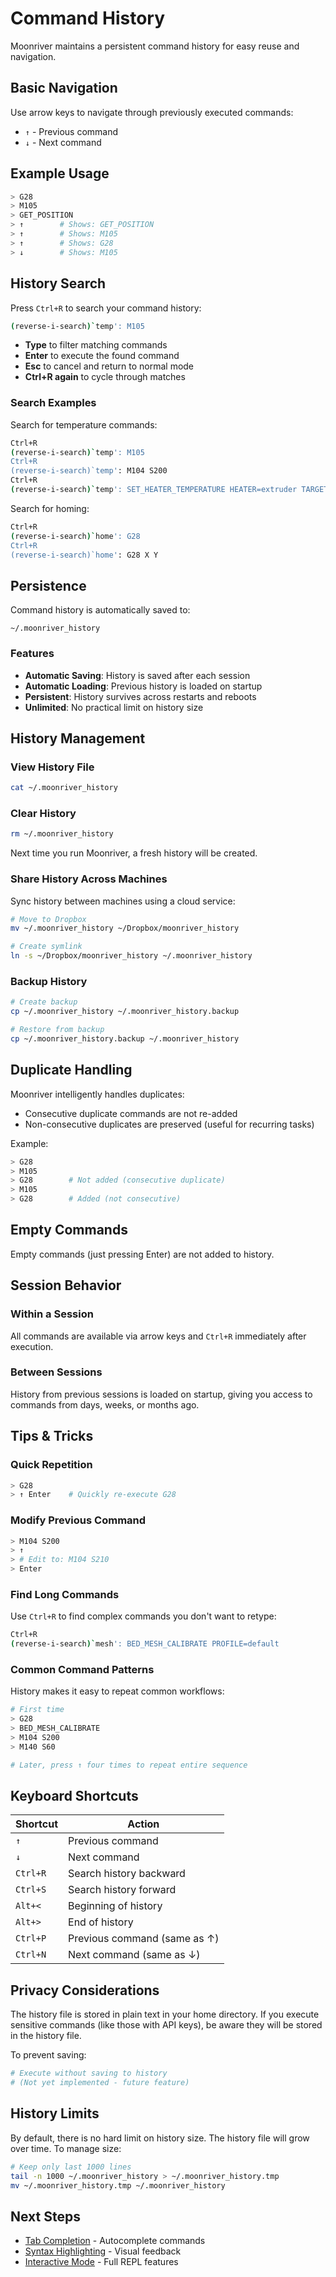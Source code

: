 # Command History

Moonriver maintains a persistent command history for easy reuse and navigation.

## Basic Navigation

Use arrow keys to navigate through previously executed commands:

- `↑` - Previous command
- `↓` - Next command

## Example Usage

```bash
> G28
> M105
> GET_POSITION
> ↑        # Shows: GET_POSITION
> ↑        # Shows: M105
> ↑        # Shows: G28
> ↓        # Shows: M105
```

## History Search

Press `Ctrl+R` to search your command history:

```bash
(reverse-i-search)`temp': M105
```

- **Type** to filter matching commands
- **Enter** to execute the found command
- **Esc** to cancel and return to normal mode
- **Ctrl+R again** to cycle through matches

### Search Examples

Search for temperature commands:

```bash
Ctrl+R
(reverse-i-search)`temp': M105
Ctrl+R
(reverse-i-search)`temp': M104 S200
Ctrl+R
(reverse-i-search)`temp': SET_HEATER_TEMPERATURE HEATER=extruder TARGET=200
```

Search for homing:

```bash
Ctrl+R
(reverse-i-search)`home': G28
Ctrl+R
(reverse-i-search)`home': G28 X Y
```

## Persistence

Command history is automatically saved to:

```
~/.moonriver_history
```

### Features

- **Automatic Saving**: History is saved after each session
- **Automatic Loading**: Previous history is loaded on startup
- **Persistent**: History survives across restarts and reboots
- **Unlimited**: No practical limit on history size

## History Management

### View History File

```bash
cat ~/.moonriver_history
```

### Clear History

```bash
rm ~/.moonriver_history
```

Next time you run Moonriver, a fresh history will be created.

### Share History Across Machines

Sync history between machines using a cloud service:

```bash
# Move to Dropbox
mv ~/.moonriver_history ~/Dropbox/moonriver_history

# Create symlink
ln -s ~/Dropbox/moonriver_history ~/.moonriver_history
```

### Backup History

```bash
# Create backup
cp ~/.moonriver_history ~/.moonriver_history.backup

# Restore from backup
cp ~/.moonriver_history.backup ~/.moonriver_history
```

## Duplicate Handling

Moonriver intelligently handles duplicates:

- Consecutive duplicate commands are not re-added
- Non-consecutive duplicates are preserved (useful for recurring tasks)

Example:

```bash
> G28
> M105
> G28        # Not added (consecutive duplicate)
> M105
> G28        # Added (not consecutive)
```

## Empty Commands

Empty commands (just pressing Enter) are not added to history.

## Session Behavior

### Within a Session

All commands are available via arrow keys and `Ctrl+R` immediately after execution.

### Between Sessions

History from previous sessions is loaded on startup, giving you access to commands from days, weeks, or months ago.

## Tips & Tricks

### Quick Repetition

```bash
> G28
> ↑ Enter    # Quickly re-execute G28
```

### Modify Previous Command

```bash
> M104 S200
> ↑
> # Edit to: M104 S210
> Enter
```

### Find Long Commands

Use `Ctrl+R` to find complex commands you don't want to retype:

```bash
Ctrl+R
(reverse-i-search)`mesh': BED_MESH_CALIBRATE PROFILE=default
```

### Common Command Patterns

History makes it easy to repeat common workflows:

```bash
# First time
> G28
> BED_MESH_CALIBRATE
> M104 S200
> M140 S60

# Later, press ↑ four times to repeat entire sequence
```

## Keyboard Shortcuts

| Shortcut | Action |
|----------|--------|
| `↑` | Previous command |
| `↓` | Next command |
| `Ctrl+R` | Search history backward |
| `Ctrl+S` | Search history forward |
| `Alt+<` | Beginning of history |
| `Alt+>` | End of history |
| `Ctrl+P` | Previous command (same as ↑) |
| `Ctrl+N` | Next command (same as ↓) |

## Privacy Considerations

The history file is stored in plain text in your home directory. If you execute sensitive commands (like those with API keys), be aware they will be stored in the history file.

To prevent saving:

```bash
# Execute without saving to history
# (Not yet implemented - future feature)
```

## History Limits

By default, there is no hard limit on history size. The history file will grow over time. To manage size:

```bash
# Keep only last 1000 lines
tail -n 1000 ~/.moonriver_history > ~/.moonriver_history.tmp
mv ~/.moonriver_history.tmp ~/.moonriver_history
```

## Next Steps

- [Tab Completion](/features/tab-completion) - Autocomplete commands
- [Syntax Highlighting](/features/syntax-highlighting) - Visual feedback
- [Interactive Mode](/guide/interactive-mode) - Full REPL features

